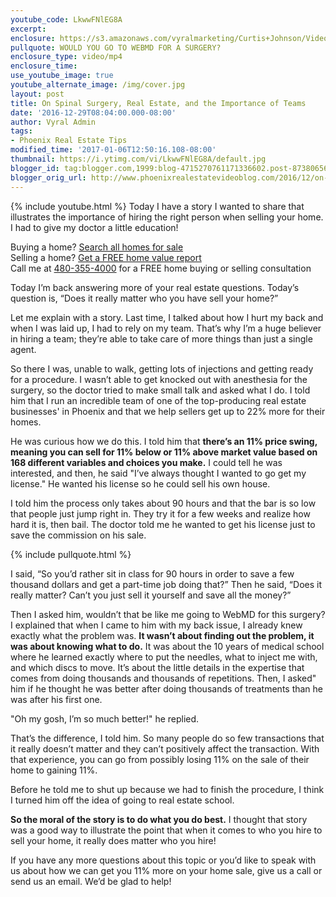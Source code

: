 ```yaml
---
youtube_code: LkwwFNlEG8A
excerpt:
enclosure: https://s3.amazonaws.com/vyralmarketing/Curtis+Johnson/Videos/Videos+Nov+-+Dec+2016/On+Spinal+Surgery%252C+Real+Estate%252C+and+the+Importance+of+Teams+-+Phoenix+Real+Estate+Agent.mp4
pullquote: WOULD YOU GO TO WEBMD FOR A SURGERY?
enclosure_type: video/mp4
enclosure_time:
use_youtube_image: true
youtube_alternate_image: /img/cover.jpg
layout: post
title: On Spinal Surgery, Real Estate, and the Importance of Teams
date: '2016-12-29T08:04:00.000-08:00'
author: Vyral Admin
tags:
- Phoenix Real Estate Tips
modified_time: '2017-01-06T12:50:16.108-08:00'
thumbnail: https://i.ytimg.com/vi/LkwwFNlEG8A/default.jpg
blogger_id: tag:blogger.com,1999:blog-4715270761171336602.post-8738065638159286676
blogger_orig_url: http://www.phoenixrealestatevideoblog.com/2016/12/on-spinal-surgery-real-estate-and.html
---
```

{% include youtube.html %}
Today I have a story I wanted to share that illustrates the importance of hiring the right person when selling your home. I had to give my doctor a little education!

<div class="post-cta">
Buying a home? <a href="http://www.curtisjohnsonrealty.com/" target="_blank">Search all homes for sale</a><br>
Selling a home? <a href="http://www.instantvalueonline.com/" target="_blank">Get a FREE home value report</a><br>
Call me at <a href="tel:1-480-355-4000" target="_blank">480-355-4000</a> for a FREE home buying or selling consultation
</div>

Today I’m back answering more of your real estate questions. Today’s question is, “Does it really matter who you have sell your home?”

Let me explain with a story. Last time, I talked about how I hurt my back and when I was laid up, I had to rely on my team. That’s why I’m a huge believer in hiring a team; they’re able to take care of more things than just a single agent.

So there I was, unable to walk, getting lots of injections and getting ready for a procedure. I wasn’t able to get knocked out with anesthesia for the surgery, so the doctor tried to make small talk and asked what I do. I told him that I run an incredible team of one of the top-producing real estate businesses' in Phoenix and that we help sellers get up to 22% more for their homes.

He was curious how we do this. I told him that **there’s an 11% price swing, meaning you can sell for 11% below or 11% above market value based on 168 different variables and choices you make.** I could tell he was interested, and then, he said "I’ve always thought I wanted to go get my license." He wanted his license so he could sell his own house.

I told him the process only takes about 90 hours and that the bar is so low that people just jump right in. They try it for a few weeks and realize how hard it is, then bail. The doctor told me he wanted to get his license just to save the commission on his sale.

{% include pullquote.html %}

I said, “So you’d rather sit in class for 90 hours in order to save a few thousand dollars and get a part-time job doing that?” Then he said, “Does it really matter? Can’t you just sell it yourself and save all the money?”

Then I asked him, wouldn’t that be like me going to WebMD for this surgery? I explained that when I came to him with my back issue, I already knew exactly what the problem was. **It wasn’t about finding out the problem, it was about knowing what to do.** It was about the 10 years of medical school where he learned exactly where to put the needles, what to inject me with, and which discs to move. It’s about the little details in the expertise that comes from doing thousands and thousands of repetitions. Then, I asked" him if he thought he was better after doing thousands of treatments than he was after his first one.

"Oh my gosh, I’m so much better!" he replied.

That’s the difference, I told him. So many people do so few transactions that it really doesn’t matter and they can’t positively affect the transaction. With that experience, you can go from possibly losing 11% on the sale of their home to gaining 11%.

Before he told me to shut up because we had to finish the procedure, I think I turned him off the idea of going to real estate school.

**So the moral of the story is to do what you do best.** I thought that story was a good way to illustrate the point that when it comes to who you hire to sell your home, it really does matter who you hire!

If you have any more questions about this topic or you’d like to speak with us about how we can get you 11% more on your home sale, give us a call or send us an email. We’d be glad to help!
